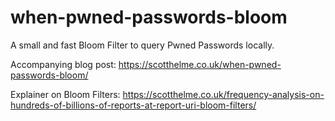 # when-pwned-passwords-bloom
A small and fast Bloom Filter to query Pwned Passwords locally.

Accompanying blog post: https://scotthelme.co.uk/when-pwned-passwords-bloom/

Explainer on Bloom Filters: https://scotthelme.co.uk/frequency-analysis-on-hundreds-of-billions-of-reports-at-report-uri-bloom-filters/